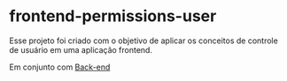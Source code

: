 # frontend-permissions-user
Esse projeto foi criado com o objetivo de aplicar os conceitos de controle de usuário em uma aplicação frontend.

Em conjunto com [Back-end](https://github.com/WillianKomada/backend-permissions-user)
